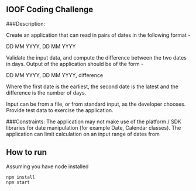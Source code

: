 ## IOOF Coding Challenge


###Description:

Create an application that can read in pairs of dates in the following format -

DD MM YYYY, DD MM YYYY

Validate the input data, and compute the difference between the two dates in days.
Output of the application should be of the form -

DD MM YYYY, DD MM YYYY, difference

Where the first date is the earliest, the second date is the latest and the difference is the number of
days.

Input can be from a file, or from standard input, as the developer chooses.
Provide test data to exercise the application.

###Constraints:
The application may not make use of the platform / SDK libraries for date manipulation (for example
Date, Calendar classes).
The application can limit calculation on an input range of dates from

## How to run

Assuming you have node installed


```
npm install
npm start
```

